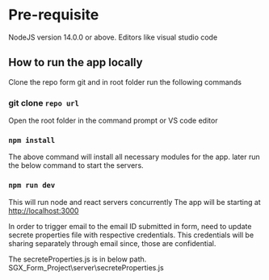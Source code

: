 # Pre-requisite

NodeJS version 14.0.0 or above.
Editors like visual studio code

## How to run the app locally 

Clone the repo form git and in root folder run the following commands

### git clone `repo url`
Open the root folder in the command prompt or VS code editor
### `npm install` 
The above command will install all necessary modules for the app.
later run the below command to start the servers.

### `npm run dev`

This will run node  and react servers concurrently 
The app will be starting at [http://localhost:3000](http://localhost:3000)

In order to trigger email to the email ID submitted in form, need to update secrete properties file with respective credentials.
This credentials will be sharing separately through email since, those are confidential.

The secreteProperties.js is in below path. 
SGX_Form_Project\server\secreteProperties.js

